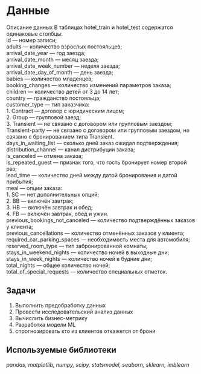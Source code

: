 # Данные
Описание данных
В таблицах hotel_train и hotel_test содержатся одинаковые столбцы:<br>
id — номер записи;<br>
adults — количество взрослых постояльцев;<br>
arrival_date_year — год заезда;<br>
arrival_date_month — месяц заезда;<br>
arrival_date_week_number — неделя заезда;<br>
arrival_date_day_of_month — день заезда;<br>
babies — количество младенцев;<br>
booking_changes — количество изменений параметров заказа;<br>
children — количество детей от 3 до 14 лет;<br>
country — гражданство постояльца;<br>
customer_type — тип заказчика:<br>
    1. Contract — договор с юридическим лицом;<br>
    2. Group — групповой заезд;<br>
    3. Transient — не связано с договором или групповым заездом;<br>
  Transient-party — не связано с договором или групповым заездом, но связано с бронированием типа Transient.<br>
days_in_waiting_list — сколько дней заказ ожидал подтверждения;<br>
distribution_channel — канал дистрибуции заказа;<br>
is_canceled — отмена заказа;<br>
is_repeated_guest — признак того, что гость бронирует номер второй раз;<br>
lead_time — количество дней между датой бронирования и датой прибытия;<br>
meal — опции заказа:<br>
    1. SC — нет дополнительных опций;<br>
    2. BB — включён завтрак;<br>
    3. HB — включён завтрак и обед;<br>
    4. FB — включён завтрак, обед и ужин.<br>
previous_bookings_not_canceled — количество подтверждённых заказов у клиента;<br>
previous_cancellations — количество отменённых заказов у клиента;<br>
required_car_parking_spaces — необходимость места для автомобиля;<br>
reserved_room_type — тип забронированной комнаты;<br>
stays_in_weekend_nights — количество ночей в выходные дни;<br>
stays_in_week_nights — количество ночей в будние дни;<br>
total_nights — общее количество ночей;<br>
total_of_special_requests — количество специальных отметок.<br>


## Задачи
1. Выполнить предобработку данных
2. Провести исследовательский анализ данных
3. Вычислить бизнес-метрику
4. Разработка модели ML
5. cпрогнозировать кто из клиентов откажется от брони

## Используемые библиотеки
*pandas, matplotlib, numpy, scipy, statsmodel, seaborn, sklearn, imblearn*
